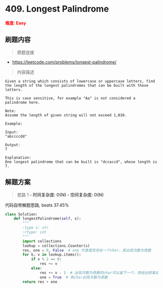 # 409. Longest Palindrome

**<font color=red>难度: Easy</font>**

## 刷题内容

> 原题连接

* https://leetcode.com/problems/longest-palindrome/

> 内容描述

```
Given a string which consists of lowercase or uppercase letters, find the length of the longest palindromes that can be built with those letters.

This is case sensitive, for example "Aa" is not considered a palindrome here.

Note:
Assume the length of given string will not exceed 1,010.

Example:

Input:
"abccccdd"

Output:
7

Explanation:
One longest palindrome that can be built is "dccaccd", whose length is 7.
```

## 解题方案

> 思路 1
****- 时间复杂度: O(N)**** ****- 空间复杂度: O(N)****


代码自带解题思路, beats 37.45%

```python
class Solution:
    def longestPalindrome(self, s):
        """
        :type s: str
        :rtype: int
        """
        import collections
        lookup = collections.Counter(s)
        res, one = 0, False  # one 代表是否存在一个char，其出现次数为奇数
        for k, v in lookup.items():
            if v % 2 == 0:
                res += v  
            else:
                res += v - 1  # 出现次数为奇数的char可以留下一个，其他全部拿走
                one = True  # 有char出现次数为奇数
        return res + one  
```
